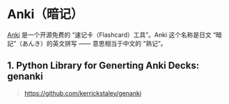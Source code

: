 # Anki（暗记）

[Anki](https://apps.ankiweb.net/) 是一个开源免费的 “速记卡（Flashcard）工具”。Anki 这个名称是日文 “暗記”（あんき）的英文拼写 —— 意思相当于中文的 “熟记”。

## 1. Python Library for Generting Anki Decks: genanki

> https://github.com/kerrickstaley/genanki

